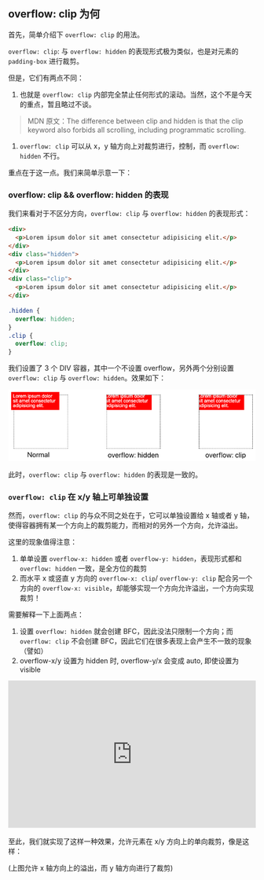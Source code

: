 ## overflow: clip 为何

首先，简单介绍下 `overflow: clip` 的用法。

`overflow: clip`: 与 `overflow: hidden` 的表现形式极为类似，也是对元素的 `padding-box` 进行裁剪。

但是，它们有两点不同：

1. 也就是 `overflow: clip` 内部完全禁止任何形式的滚动。当然，这个不是今天的重点，暂且略过不谈。

> MDN 原文：The difference between clip and hidden is that the clip keyword also forbids all scrolling, including programmatic scrolling.

1. `overflow: clip` 可以从 x，y 轴方向上对裁剪进行，控制，而 `overflow: hidden` 不行。

重点在于这一点。我们来简单示意一下：

### overflow: clip && overflow: hidden 的表现

我们来看对于不区分方向，`overflow: clip` 与 `overflow: hidden` 的表现形式：

```html
<div>
  <p>Lorem ipsum dolor sit amet consectetur adipisicing elit.</p>
</div>
<div class="hidden">
  <p>Lorem ipsum dolor sit amet consectetur adipisicing elit.</p>
</div>
<div class="clip">
  <p>Lorem ipsum dolor sit amet consectetur adipisicing elit.</p>
</div>
```

```css
.hidden {
  overflow: hidden;
}
.clip {
  overflow: clip;
}
```

我们设置了 3 个 DIV 容器，其中一个不设置 overflow，另外两个分别设置 `overflow: clip` 与 `overflow: hidden`。效果如下：

[![img](./img/184637404-4708dda0-ed73-4884-a1bf-81e80d15e4e0.png)](https://user-images.githubusercontent.com/8554143/184637404-4708dda0-ed73-4884-a1bf-81e80d15e4e0.png)

此时，`overflow: clip` 与 `overflow: hidden` 的表现是一致的。

### `overflow: clip` 在 x/y 轴上可单独设置

然而，`overflow: clip` 的与众不同之处在于，它可以单独设置给 x 轴或者 y 轴，使得容器拥有某一个方向上的裁剪能力，而相对的另外一个方向，允许溢出。

这里的现象值得注意：

1. 单单设置 `overflow-x: hidden` 或者 `overflow-y: hidden`，表现形式都和 `overflow: hidden` 一致，是全方位的裁剪
2. 而水平 x 或竖直 y 方向的 `overflow-x: clip`/ `overflow-y: clip` 配合另一个方向的 `overflow-x: visible`，却能够实现一个方向允许溢出，一个方向实现裁剪！

需要解释一下上面两点：

1. 设置 `overflow: hidden` 就会创建 BFC，因此没法只限制一个方向；而 `overflow: clip` 不会创建 BFC，因此它们在很多表现上会产生不一致的现象（譬如）
2. overflow-x/y 设置为 hidden 时, overflow-y/x 会变成 auto, 即使设置为 visible

<iframe height="300" style="width: 100%;" scrolling="no" title="overflow: hidden &amp; overflow: clip" src="https://codepen.io/mafqla/embed/QWPmybv?default-tab=html%2Cresult&editable=true&theme-id=light" frameborder="no" loading="lazy" allowtransparency="true" allowfullscreen="true">
  See the Pen <a href="https://codepen.io/mafqla/pen/QWPmybv">
  overflow: hidden &amp; overflow: clip</a> by mafqla (<a href="https://codepen.io/mafqla">@mafqla</a>)
  on <a href="https://codepen.io">CodePen</a>.
</iframe>

至此，我们就实现了这样一种效果，允许元素在 x/y 方向上的单向裁剪，像是这样：

(上图允许 x 轴方向上的溢出，而 y 轴方向进行了裁剪)
